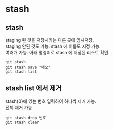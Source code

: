 # stash

## stash 
staging 된 것을 저장시키는 다른 곳에 임시저장.  
staging 안된 것도 가능. stash 에 이름도 지정 가능.  
여러개 가능. 아래 명령어로 stash 에 저장된 리스트 확인.
```Shell
git stash
git stash save "메모"
git stash list
```

## stash list 에서 제거
stash{0}에 있는 번호 입력하여 하나씩 제거 가능.  
전체 제거 가능
```Shell
git stash drop 번호
git stash clear
```